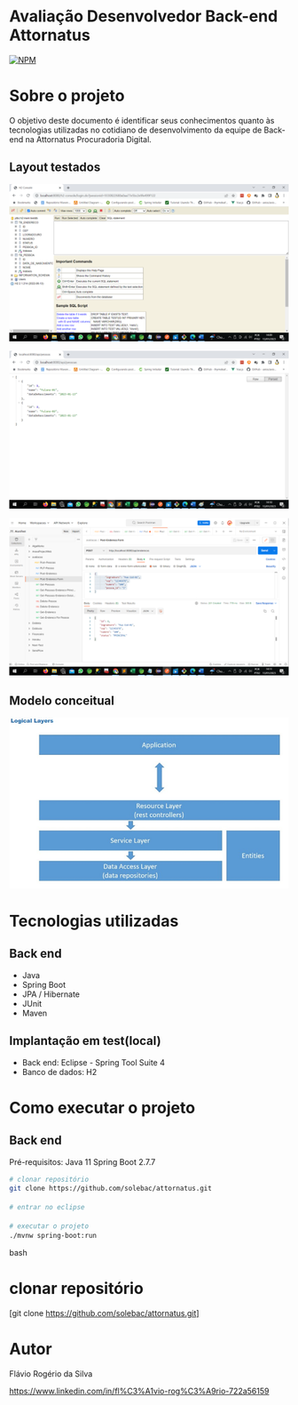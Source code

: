 # Avaliação Desenvolvedor Back-end Attornatus
[![NPM](https://img.shields.io/npm/l/react)](https://github.com/solebac/attornatus/blob/main/LICENCE) 

# Sobre o projeto

O objetivo deste documento é identificar seus conhecimentos quanto às tecnologias utilizadas no cotidiano de desenvolvimento da equipe de Back-end na Attornatus Procuradoria Digital.

## Layout testados
![Web 1](https://github.com/solebac/assets/blob/main/attornatus/h2-banco.png)

![Web 2](https://github.com/solebac/assets/blob/main/attornatus/consulta-web.png)

![Web 3](https://github.com/solebac/assets/blob/main/attornatus/postman.png)

## Modelo conceitual
![Logica Layers](https://github.com/solebac/assets/blob/main/attornatus/camada.jpeg)

# Tecnologias utilizadas
## Back end
- Java
- Spring Boot
- JPA / Hibernate
- JUnit
- Maven

## Implantação em test(local)
- Back end: Eclipse - Spring Tool Suite 4 
- Banco de dados: H2

# Como executar o projeto

## Back end
Pré-requisitos: Java 11
                Spring Boot 2.7.7

```bash
# clonar repositório
git clone https://github.com/solebac/attornatus.git

# entrar no eclipse

# executar o projeto
./mvnw spring-boot:run
```

bash
# clonar repositório
[git clone https://github.com/solebac/attornatus.git]

# Autor

Flávio Rogério da Silva

https://www.linkedin.com/in/fl%C3%A1vio-rog%C3%A9rio-722a56159 
